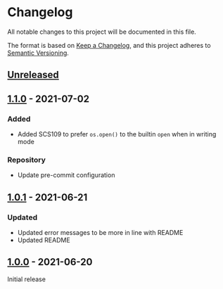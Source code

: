# Changelog

All notable changes to this project will be documented in this file.

The format is based on [Keep a Changelog](https://keepachangelog.com/en/1.0.0/),
and this project adheres to [Semantic Versioning](https://semver.org/spec/v2.0.0.html).

## [Unreleased]

## [1.1.0] - 2021-07-02

### Added

-   Added SCS109 to prefer `os.open()` to the builtin `open` when in writing mode

### Repository

-   Update pre-commit configuration

## [1.0.1] - 2021-06-21

### Updated

-   Updated error messages to be more in line with README
-   Updated README

## [1.0.0] - 2021-06-20

Initial release

[Unreleased]: https://github.com/Takishima/flake8-secure-coding-standard/compare/v1.1.0...HEAD

[1.1.0]: https://github.com/Takishima/flake8-secure-coding-standard/compare/v1.0.1...v1.1.0

[1.0.1]: https://github.com/Takishima/flake8-secure-coding-standard/compare/v1.0.0...v1.0.1

[1.0.0]: https://github.com/Takishima/flake8-secure-coding-standard/compare/c18cc7130a40405bd92e49b22675e8ddbe0bc8cd...v1.0.0
